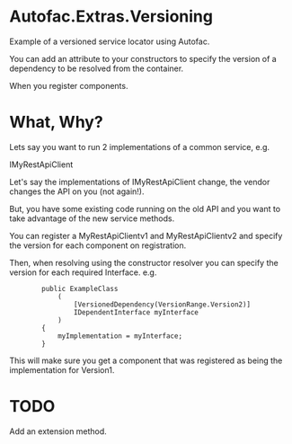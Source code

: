 Autofac.Extras.Versioning
=========================

Example of a versioned service locator using Autofac.

You can add an attribute to your constructors to specify the version of a dependency to be resolved from the container.

When you register components. 

What, Why?
==============

Lets say you want to run 2 implementations of a common service, e.g. 

IMyRestApiClient

Let's say the implementations of IMyRestApiClient change, the vendor changes the API on you (not again!).

But, you have some existing code running on the old API and you want to take advantage of the new service methods.

You can register a MyRestApiClientv1 and MyRestApiClientv2 and specify the version for each component on registration.

Then, when resolving using the constructor resolver you can specify the version for each required Interface. e.g.

```
		public ExampleClass
			(
				[VersionedDependency(VersionRange.Version2)]
				IDependentInterface myInterface
			)
		{
			myImplementation = myInterface;
		}
```
This will make sure you get a component that was registered as being the implementation for Version1.

TODO
===========

Add an extension method.